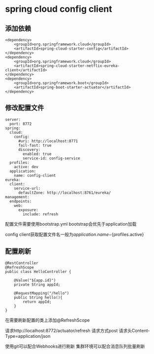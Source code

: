 # spring cloud config client

## 添加依赖

    <dependency>
        <groupId>org.springframework.cloud</groupId>
        <artifactId>spring-cloud-starter-config</artifactId>
    </dependency>
    <dependency>
        <groupId>org.springframework.cloud</groupId>
        <artifactId>spring-cloud-starter-netflix-eureka-client</artifactId>
    </dependency>
    <dependency>
        <groupId>org.springframework.boot</groupId>
        <artifactId>spring-boot-starter-actuator</artifactId>
    </dependency>

## 修改配置文件
    
    server:
      port: 8772
    spring:
      cloud:
        config:
          #uri: http://localhost:8771
          fail-fast: true
          discovery:
            enabled: true
            service-id: config-service
      profiles:
        active: dev
      application:
        name: config-client
    eureka:
      client:
        service-url:
          defaultZone: http://localhost:8761/eureka/
    management:
      endpoints:
        web:
          exposure:
            include: refresh

配置文件需要使用bootstrap.yml  bootstrap会优先于application加载

config client获取配置文件名一般为${application.name}-${profiles.active}

## 配置刷新

    @RestController
    @RefreshScope
    public class HelloController {
    
        @Value("${app.id}")
        private String appId;
    
        @RequestMapping("/hello")
        public String hello(){
            return appId;
        }
    }

在需要刷新配置的类上添加@RefreshScope

请求http://localhost:8772/actuator/refresh  请求方式post  请求头Content-Type=application/json

使用git可以配合Webhooks进行刷新 集群环境可以配合消息队列批量刷新
